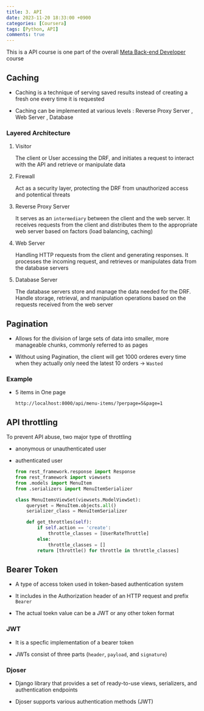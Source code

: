 ```yaml
---
title: 3. API
date: 2023-11-20 18:33:00 +0900
categories: [Coursera]
tags: [Python, API]
comments: true
---
```


This is a API course is one part of the overall [Meta Back-end Developer](https://www.coursera.org/professional-certificates/meta-back-end-developer) course

## Caching

- Caching is a technique of serving saved results instead of creating a fresh one every time it is requested

- Caching can be implemented at various levels : Reverse Proxy Server , Web Server , Database

### Layered Architecture

1. Visitor

    The client or User accessing the DRF, and initiates a request to interact with the API and retrieve or manipulate data

2. Firewall

    Act as a security layer, protecting the DRF from unauthorized access and potentical threats

3. Reverse Proxy Server

    It serves as an `intermediary` between the client and the web server. It receives requests from the client and distributes them to the appropriate web server based on factors (load balancing, caching)

4. Web Server

    Handling HTTP requests from the client and generating responses. It processes the incoming request, and retrieves or manipulates data from the database servers

5. Database Server

    The database servers store and manage the data needed for the DRF. Handle storage, retrieval, and manipulation operations based on the requests received from the web server

## Pagination

- Allows for the division of large sets of data into smaller, more manageable chunks, commonly referred to as pages

- Without using Pagination, the client will get 1000 orderes every time when they actually only need the latest 10 orders → `Wasted`

### Example

- 5 items in One page

    ```
    http://localhost:8000/api/menu-items/?perpage=5&page=1
    ```

## API throttling

To prevent API abuse, two major type of throttling

- anonymous or unauthenticated user

- authenticated user

    ```python
    from rest_framework.response import Response
    from rest_framework import viewsets 
    from .models import MenuItem 
    from .serializers import MenuItemSerializer

    class MenuItemsViewSet(viewsets.ModelViewSet):
        queryset = MenuItem.objects.all()
        serializer_class = MenuItemSerializer

        def get_throttles(self):
            if self.action == 'create':
                throttle_classes = [UserRateThrottle]
            else:
                throttle_classes = []
            return [throttle() for throttle in throttle_classes]
    ```

## Bearer Token

- A type of access token used in token-based authentication system

- It includes in the Authorization header of an HTTP request and prefix `Bearer`

- The actual toekn value can be a JWT or any other token format

### JWT

- It is a specfic implementation of a bearer token

- JWTs consist of three parts (`header`, `payload`, and `signature`)

### Djoser

- Django library that provides a set of ready-to-use views, serializers, and authentication endpoints 

- Djoser supports various authentication methods (JWT)

